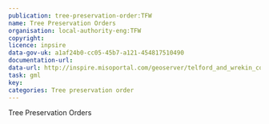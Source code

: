 ```yaml
---
publication: tree-preservation-order:TFW
name: Tree Preservation Orders
organisation: local-authority-eng:TFW
copyright: 
licence: inpsire
data-gov-uk: a1af24b0-cc05-45b7-a121-454817510490
documentation-url: 
data-url: http://inspire.misoportal.com/geoserver/telford_and_wrekin_coucil_tpo/wfs?service=wfs&version=2.0.0&request=GetFeature&typename=telford_and_wrekin_coucil_tpo:telford_and_wrekin_coucil_tpo&outputFormat=GML2
task: gml
key: 
categories: Tree preservation order
---
```


Tree Preservation Orders
